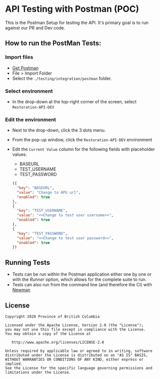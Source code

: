 # API Testing with Postman (POC)

This is the Postman Setup for testing the API. It's primary goal is to run against our PR and Dev code.

## How to run the PostMan Tests:


### Import files
- [Get Postman](https://www.postman.com/downloads/)
- File > Import Folder
- Select the `./testing/integration/postman` folder.

### Select environment
- In the drop-down at the top-right corner of the screen, select `Restoration-API-DEV`

### Edit the environment
- Next to the drop-down, click the 3 dots menu.
- From the pop-up window, click the `Restoration-API-DEV` environment
- Edit the `Current Value` column for the following fields with placeholder values:
  - BASEURL
  - TEST_USERNAME
  - TEST_PASSWORD

  ```json
  ({
    "key": "BASEURL",
    "value": "Change to APU url",
    "enabled": true
  },
  {
    "key": "TEST_USERNAME",
    "value": "<<Change to test user username>>",
    "enabled": true
  },
  {
    "key": "TEST_PASSWORD",
    "value": "<<Change to test user password>>",
    "enabled": true
  })
  ```

## Running Tests

- Tests can be run within the Postman application either one by one or with the _Runner_ option, which allows for the complete suite to run.
- Tests can also run from the command line (and therefore the CI) with [Newman](https://learning.postman.com/docs/running-collections/using-newman-cli/command-line-integration-with-newman/)

## License

    Copyright 2020 Province of British Columbia

    Licensed under the Apache License, Version 2.0 (the "License");
    you may not use this file except in compliance with the License.
    You may obtain a copy of the License at

       http://www.apache.org/licenses/LICENSE-2.0

    Unless required by applicable law or agreed to in writing, software
    distributed under the License is distributed on an "AS IS" BASIS,
    WITHOUT WARRANTIES OR CONDITIONS OF ANY KIND, either express or implied.
    See the License for the specific language governing permissions and
    limitations under the License.
